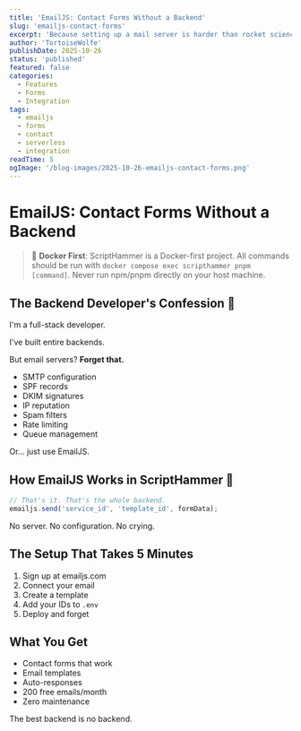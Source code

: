 ```yaml
---
title: 'EmailJS: Contact Forms Without a Backend'
slug: 'emailjs-contact-forms'
excerpt: 'Because setting up a mail server is harder than rocket science.'
author: 'TortoiseWolfe'
publishDate: 2025-10-26
status: 'published'
featured: false
categories:
  - Features
  - Forms
  - Integration
tags:
  - emailjs
  - forms
  - contact
  - serverless
  - integration
readTime: 5
ogImage: '/blog-images/2025-10-26-emailjs-contact-forms.png'
---
```


# EmailJS: Contact Forms Without a Backend

> 🐳 **Docker First**: ScriptHammer is a Docker-first project. All commands should be run with `docker compose exec scripthammer pnpm [command]`. Never run npm/pnpm directly on your host machine.

## The Backend Developer's Confession 🙈

I'm a full-stack developer.

I've built entire backends.

But email servers? **Forget that.**

- SMTP configuration
- SPF records
- DKIM signatures
- IP reputation
- Spam filters
- Rate limiting
- Queue management

Or... just use EmailJS.

## How EmailJS Works in ScriptHammer 📧

```typescript
// That's it. That's the whole backend.
emailjs.send('service_id', 'template_id', formData);
```

No server. No configuration. No crying.

## The Setup That Takes 5 Minutes

1. Sign up at emailjs.com
2. Connect your email
3. Create a template
4. Add your IDs to `.env`
5. Deploy and forget

## What You Get

- Contact forms that work
- Email templates
- Auto-responses
- 200 free emails/month
- Zero maintenance

The best backend is no backend.
